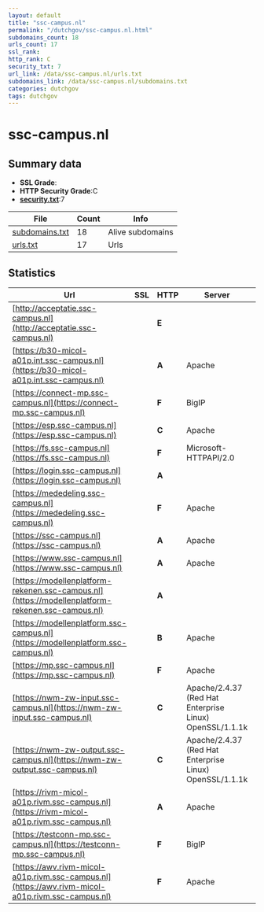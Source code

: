```yaml
---
layout: default
title: "ssc-campus.nl"
permalink: "/dutchgov/ssc-campus.nl.html"
subdomains_count: 18
urls_count: 17
ssl_rank: 
http_rank: C
security_txt: 7
url_link: /data/ssc-campus.nl/urls.txt
subdomains_link: /data/ssc-campus.nl/subdomains.txt
categories: dutchgov
tags: dutchgov
---
```



# ssc-campus.nl
## Summary data


 - **SSL Grade**:
 - **HTTP Security Grade**:C
 - **[security.txt](https://www.digitaleoverheid.nl/nieuws/standaard-security-txt-nu-verplicht-voor-overheid/)**:7


| File       | Count | Info |
|------------|-------|------|
|[subdomains.txt](/DutchGovScope/data/ssc-campus.nl/subdomains.txt)|18|Alive subdomains|
|[urls.txt](/DutchGovScope/data/ssc-campus.nl/urls.txt)|17|Urls|


## Statistics


| Url | SSL | HTTP | Server | Cookie | HSTS | CORS | CTO | CSP | XFO | XXP | RP |FP| Tech |Title |
|--------|-------|-------|------|------|------|------|------|------|------|------|------|------|------|------|
|[http://acceptatie.ssc-campus.nl](http://acceptatie.ssc-campus.nl)| | **E**|| | | | | | | | :white_check_mark: | |||
|[https://b30-micol-a01p.int.ssc-campus.nl](https://b30-micol-a01p.int.ssc-campus.nl)| | **A**|Apache| |:white_check_mark: | | | | :white_check_mark: | :white_check_mark: | :white_check_mark: | |Apache HTTP Server HSTS|Redirecting...|
|[https://connect-mp.ssc-campus.nl](https://connect-mp.ssc-campus.nl)| | **F**|BigIP|:warning: | | | | | :white_check_mark: | | :white_check_mark: | |F5 BigIP||
|[https://esp.ssc-campus.nl](https://esp.ssc-campus.nl)| | **C**|Apache| |:white_check_mark: | | | | | | :white_check_mark: | |Apache HTTP Server HSTS|Access Gateway|
|[https://fs.ssc-campus.nl](https://fs.ssc-campus.nl)| | **F**|Microsoft-HTTPAPI/2.0| | | | | | | | :white_check_mark: | |Microsoft HTTPAPI:2.0|Not Found|
|[https://login.ssc-campus.nl](https://login.ssc-campus.nl)| | **A**|| |:white_check_mark: | | | | :white_check_mark: | :white_check_mark: | :white_check_mark: | |HSTS Java||
|[https://mededeling.ssc-campus.nl](https://mededeling.ssc-campus.nl)| | **F**|Apache| | | | | | | | :white_check_mark: | |Apache HTTP Server HSTS|301 Moved Perman...|
|[https://ssc-campus.nl](https://ssc-campus.nl)| | **A**|Apache| |:white_check_mark: | | | :white_check_mark:| :white_check_mark: | :white_check_mark: | :white_check_mark: | :white_check_mark: |Apache HTTP Server HSTS|301 Moved Perman...|
|[https://www.ssc-campus.nl](https://www.ssc-campus.nl)| | **A**|Apache| |:white_check_mark: | | | :white_check_mark:| :white_check_mark: | :white_check_mark: | :white_check_mark: | :white_check_mark: |Apache HTTP Server HSTS|301 Moved Perman...|
|[https://modellenplatform-rekenen.ssc-campus.nl](https://modellenplatform-rekenen.ssc-campus.nl)| | **A**|| |:white_check_mark: | | | | :white_check_mark: | :white_check_mark: | :white_check_mark: | :white_check_mark: |HSTS||
|[https://modellenplatform.ssc-campus.nl](https://modellenplatform.ssc-campus.nl)| | **B**|Apache|:warning: |:white_check_mark: | | | | :white_check_mark: | :white_check_mark: | :white_check_mark: | |Apache HTTP Server HSTS|302 Found|
|[https://mp.ssc-campus.nl](https://mp.ssc-campus.nl)| | **F**|Apache| | | | | | | | :white_check_mark: | |Apache HTTP Server HSTS|302 Found|
|[https://nwm-zw-input.ssc-campus.nl](https://nwm-zw-input.ssc-campus.nl)| | **C**|Apache/2.4.37 (Red Hat Enterprise Linux) OpenSSL/1.1.1k| |:white_check_mark: | | | | | | :white_check_mark: | |Apache HTTP Server:2.4.37 HSTS OpenSSL:1.1.1k Red Hat||
|[https://nwm-zw-output.ssc-campus.nl](https://nwm-zw-output.ssc-campus.nl)| | **C**|Apache/2.4.37 (Red Hat Enterprise Linux) OpenSSL/1.1.1k| |:white_check_mark: | | | | | | :white_check_mark: | |Apache HTTP Server:2.4.37 HSTS OpenSSL:1.1.1k Red Hat|Test Page for th...|
|[https://rivm-micol-a01p.rivm.ssc-campus.nl](https://rivm-micol-a01p.rivm.ssc-campus.nl)| | **A**|Apache| |:white_check_mark: | | | | :white_check_mark: | :white_check_mark: | :white_check_mark: | |Apache HTTP Server HSTS|Redirecting...|
|[https://testconn-mp.ssc-campus.nl](https://testconn-mp.ssc-campus.nl)| | **F**|BigIP|:warning: | | | | | :white_check_mark: | | :white_check_mark: | |F5 BigIP||
|[https://awv.rivm-micol-a01p.rivm.ssc-campus.nl](https://awv.rivm-micol-a01p.rivm.ssc-campus.nl)| | **F**|Apache| | | | | | | | :white_check_mark: | |Apache HTTP Server HSTS|Redirecting...|


